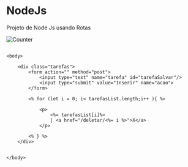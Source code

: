 # NodeJs
Projeto de Node Js usando Rotas


![Counter](https://komarev.com/ghpvc/?username=luannsct&color=grey&label=Visitas)

```

<body>
    
    <div class="tarefas">
        <form action="" method="post">
            <input type="text" name="tarefa" id="tarefaSalvar"/>
            <input type="submit" value="Inserir" name="acao">
        </form>

        <% for (let i = 0; i< tarefasList.length;i++ ){ %>

            <p> 
                <%= tarefasList[i]%>
                | <a href="/deletar/<%= i %>">X</a>
            </p>

        <% } %>
    </div>


</body>

```
